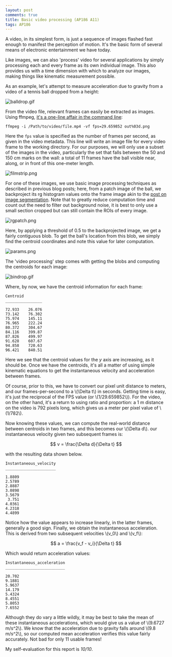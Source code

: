 ```yaml
---
layout: post
comments: true
title: Basic video processing (AP186 A11)
tags: AP186
---  
```


A video, in its simplest form, is just a sequence of images flashed fast enough to manifest the perception of motion. It's the basic form of several means of electronic entertainment we have today.

Like images, we can also 'process' video for several applications by simply processing each and every frame as its own individual image. This also provides us with a time dimension with which to analyze our images, making things like kinematic measurement possible.

As an example, let's attempt to measure acceleration due to gravity from a video of a tennis ball dropped from a height:

![balldrop.gif](https://s18.postimg.org/i1mrmdz89/balldrop.gif)

From the video file, relevant frames can easily be extracted as images. Using ffmpeg, [it's a one-line affair in the command line](https://trac.ffmpeg.org/wiki/Create%20a%20thumbnail%20image%20every%20X%20seconds%20of%20the%20video):

```
ffmpeg -i /Path/to/video/file.mp4 -vf fps=29.659852 out%03d.png
```

Here the `fps` value is specified as the number of frames per second, as given in the video metadata. This line will write an image file for every video frame to the working directory. For our purposes, we will only use a subset of the images in the video, particularly the set that falls between the 50 and 150 cm marks on the wall: a total of 11 frames have the ball visible near, along, or in front of this one-meter length.

![filmstrip.png](https://s11.postimg.org/rz6xccwoj/filmstrip.png)

For one of these images, we use basic image processing techniques as described in previous blog posts; here, from a patch image of the ball, we backproject its rg histogram values onto the frame image akin to the [post on image segmentation](http://devential.ml/2016/10/21/AP186-A7/). Note that to greatly reduce computation time and count out the need to filter out background noise, it is best to only use a small section cropped but can still contain the ROIs of every image.

![rgpatch.png](https://s15.postimg.org/e46ixwapn/rgpatch.png)

Here, by applying a threshold of 0.5 to the backprojected image, we get a fairly contiguous blob. To get the ball's location from this blob, we simply find the centroid coordinates and note this value for later computation.

![params.png](https://s4.postimg.org/sa5nbl0st/params.png)

The 'video processing' step comes with getting the blobs and computing the centroids for each image:

![bindrop.gif](https://s17.postimg.org/5enlaok8f/bindrop.gif)

Where, by now, we have the centroid information for each frame:

```
Centroid    
________________

72.933    26.076
73.142    76.302
75.974    145.11
76.965    222.24
80.372    304.67
84.116    399.87
87.826    499.97
91.628    607.67
94.858    720.63
96.421    840.51
```

Here we see that the centroid values for the *y* axis are increasing, as it should be. Once we have the centroids, it's all a matter of using simple kinematic equations to get the instantaneous velocity and acceleration between frames.

Of course, prior to this, we have to convert our pixel unit distance to meters, and our frames-per-second to a \\(\Delta t\\) in seconds. Getting time is easy, it's just the reciprocal of the FPS value (or \\(1/29.659852\\)). For the video, on the other hand, it's a return to using ratio and proportion: a 1 m distance on the video is 792 pixels long, which gives us a meter per pixel value of \\(1/782\\).

Now knowing these values, we can compute the real-world distance between centroids in two frames, and this becomes our \\(\Delta d\\). our instantaneous velocity given two subsequent frames is:

$$
v = \frac{\Delta d}{\Delta t}
$$

with the resulting data shown below.

```
Instantaneous_velocity
______________________

1.8809                
2.5789                
2.8887                
3.0898                
3.5679                
 3.751                
4.0361                
4.2318                
4.4899                
```

Notice how the value appears to increase linearly, in the latter frames, generally a good sign. Finally, we obtain the instantaneous acceleration. This is derived from two subsequent velocities \\(v_0\\) and \\(v_f\\):

$$
a = \frac{v_f - v_i}{\Delta t}
$$

Which would return acceleration values:

```
Instantaneous_acceleration
__________________________

20.702                    
9.1881                    
5.9637                    
14.179                    
5.4324                    
8.4551                    
5.8053                    
7.6552                    
```

Although they do vary a little wildly, it may be best to take the mean of these instantaneous accelerations, which would give us a value of \\(9.6727 m/s^2\\). We know that the acceleration due to gravity falls around \\(9.8 m/s^2\\), so our computed mean acceleration verifies this value fairly accurately. Not bad for only 11 usable frames!

My self-evaluation for this report is *10/10*.
